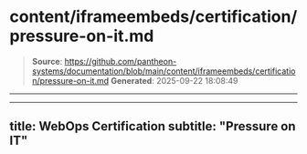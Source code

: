 # content/iframeembeds/certification/pressure-on-it.md

> **Source**: https://github.com/pantheon-systems/documentation/blob/main/content/iframeembeds/certification/pressure-on-it.md
> **Generated**: 2025-09-22 18:08:49

---

---
title: WebOps Certification
subtitle: "Pressure on IT"
---

<Partial file="certification-guide/pressure-on-it.md" />
